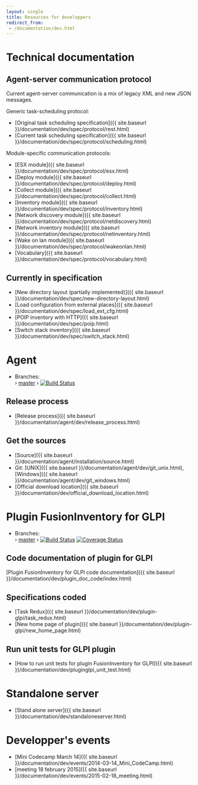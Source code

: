 ```yaml
---
layout: single
title: Resources for developpers
redirect_from:
 - /documentation/dev.html
---
```


# Technical documentation

## Agent-server communication protocol

Current agent-server communication is a mix of legacy XML and new JSON messages.

Generic task-scheduling protocol:

* [Original task scheduling specification]({{ site.baseurl }}/documentation/dev/spec/protocol/rest.html)
* [Current task scheduling specification]({{ site.baseurl }}/documentation/dev/spec/protocol/scheduling.html)

Module-specific communication protocols:

* [ESX module]({{ site.baseurl }}/documentation/dev/spec/protocol/esx.html)
* [Deploy module]({{ site.baseurl }}/documentation/dev/spec/protocol/deploy.html)
* [Collect module]({{ site.baseurl }}/documentation/dev/spec/protocol/collect.html)
* [Inventory module]({{ site.baseurl }}/documentation/dev/spec/protocol/inventory.html)
* [Network discovery module]({{ site.baseurl }}/documentation/dev/spec/protocol/netdiscovery.html)
* [Network inventory module]({{ site.baseurl }}/documentation/dev/spec/protocol/netinventory.html)
* [Wake on lan module]({{ site.baseurl }}/documentation/dev/spec/protocol/wakeonlan.html)
* [Vocabulary]({{ site.baseurl }}/documentation/dev/spec/protocol/vocabulary.html)

## Currently in specification

* [New directory layout (partially implemented)]({{ site.baseurl }}/documentation/dev/spec/new-directory-layout.html)
* [Load configuration from external places]({{ site.baseurl }}/documentation/dev/spec/load_ext_cfg.html)
* [POIP inventory with HTTP]({{ site.baseurl }}/documentation/dev/spec/poip.html)
* [Switch stack inventory]({{ site.baseurl }}/documentation/dev/spec/switch_stack.html)


# Agent

* Branches: <br/>
  › [master](https://github.com/fusioninventory/fusioninventory-agent/tree/master)  › [![Build Status](https://travis-ci.org/fusioninventory/fusioninventory-agent.png?branch=master)](https://travis-ci.org/fusioninventory/fusioninventory-agent)

## Release process

* [Release process]({{ site.baseurl }}/documentation/agent/dev/release_process.html)

## Get the sources

* [Source]({{ site.baseurl }}/documentation/agent/installation/source.html)
* Git: [UNIX]({{ site.baseurl }}/documentation/agent/dev/git_unix.html), [Windows]({{ site.baseurl }}/documentation/agent/dev/git_windows.html)
* [Official download location]({{ site.baseurl }}/documentation/dev/official_download_location.html)

# Plugin FusionInventory for GLPI

* Branches: <br/>
  › [master](https://github.com/fusioninventory/fusioninventory-for-glpi/tree/master)  › [![Build Status](https://travis-ci.org/fusioninventory/fusioninventory-for-glpi.png?branch=master)](https://travis-ci.org/fusioninventory/fusioninventory-for-glpi) [![Coverage Status](https://coveralls.io/repos/fusioninventory/fusioninventory-for-glpi/badge.svg?branch=master&service=github)](https://coveralls.io/github/fusioninventory/fusioninventory-for-glpi?branch=master)

## Code documentation of plugin for GLPI

[Plugin FusionInventory for GLPI code documentation]({{ site.baseurl }}/documentation/dev/plugin_doc_code/index.html)

## Specifications coded

* [Task Redux]({{ site.baseurl }}/documentation/dev/plugin-glpi/task_redux.html)
* [New home page of plugin]({{ site.baseurl }}/documentation/dev/plugin-glpi/new_home_page.html)

## Run unit tests for GLPI plugin

* [How to run unit tests for plugin FusionInventory for GLPI]({{ site.baseurl }}/documentation/dev/pluginglpi_unit_test.html)

# Standalone server

* [Stand alone server]({{ site.baseurl }}/documentation/dev/standaloneserver.html)

# Developper's events

* [Mini Codecamp March 14]({{ site.baseurl }}/documentation/dev/events/2014-03-14_Mini_CodeCamp.html)
* [meeting 18 february 2015]({{ site.baseurl }}/documentation/dev/events/2015-02-18_meeting.html)
